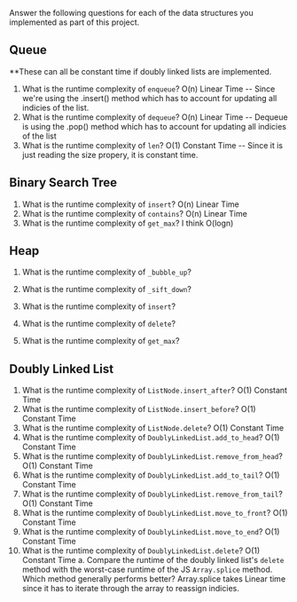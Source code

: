 Answer the following questions for each of the data structures you implemented as part of this project.

## Queue

**These can all be constant time if doubly linked lists are implemented. 

1. What is the runtime complexity of `enqueue`?
  O(n) Linear Time -- Since we're using the .insert() method which has to account for updating all indicies of the list.
2. What is the runtime complexity of `dequeue`?
  O(n) Linear Time -- Dequeue is using the .pop() method which has to account for updating all indicies of the list
3. What is the runtime complexity of `len`? 
  O(1) Constant Time -- Since it is just reading the size propery, it is constant time.

## Binary Search Tree

1. What is the runtime complexity of `insert`? 
  O(n) Linear Time
2. What is the runtime complexity of `contains`?
  O(n) Linear Time
3. What is the runtime complexity of `get_max`? 
  I think O(logn)
## Heap

1. What is the runtime complexity of `_bubble_up`?

2. What is the runtime complexity of `_sift_down`?

3. What is the runtime complexity of `insert`?

4. What is the runtime complexity of `delete`?

5. What is the runtime complexity of `get_max`?

## Doubly Linked List

1. What is the runtime complexity of `ListNode.insert_after`?
  O(1) Constant Time
2. What is the runtime complexity of `ListNode.insert_before`?
  O(1) Constant Time
3. What is the runtime complexity of `ListNode.delete`?
  O(1) Constant Time
4. What is the runtime complexity of `DoublyLinkedList.add_to_head`?
  O(1) Constant Time
5. What is the runtime complexity of `DoublyLinkedList.remove_from_head`?
  O(1) Constant Time
6. What is the runtime complexity of `DoublyLinkedList.add_to_tail`?
  O(1) Constant Time
7. What is the runtime complexity of `DoublyLinkedList.remove_from_tail`?
  O(1) Constant Time
8. What is the runtime complexity of `DoublyLinkedList.move_to_front`?
  O(1) Constant Time
9. What is the runtime complexity of `DoublyLinkedList.move_to_end`?
  O(1) Constant Time
10. What is the runtime complexity of `DoublyLinkedList.delete`?
  O(1) Constant Time
    a. Compare the runtime of the doubly linked list's `delete` method with the worst-case runtime of the JS `Array.splice` method. Which method generally performs better?
      Array.splice takes Linear time since it has to iterate through the array to reassign indicies. 